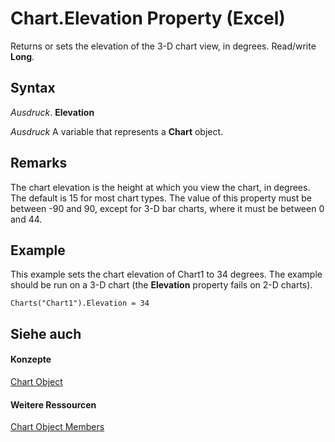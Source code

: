 
# Chart.Elevation Property (Excel)

Returns or sets the elevation of the 3-D chart view, in degrees. Read/write  **Long**.


## Syntax

 _Ausdruck_. **Elevation**

 _Ausdruck_ A variable that represents a **Chart** object.


## Remarks

The chart elevation is the height at which you view the chart, in degrees. The default is 15 for most chart types. The value of this property must be between -90 and 90, except for 3-D bar charts, where it must be between 0 and 44.


## Example

This example sets the chart elevation of Chart1 to 34 degrees. The example should be run on a 3-D chart (the  **Elevation** property fails on 2-D charts).


```
Charts("Chart1").Elevation = 34
```


## Siehe auch


#### Konzepte


[Chart Object](179c32ce-49bd-6f36-ea12-89fb5443f3ea.md)
#### Weitere Ressourcen


[Chart Object Members](http://msdn.microsoft.com/library/a3f8ac44-02d6-6f3f-b5e0-23f4bd5d6baf%28Office.15%29.aspx)